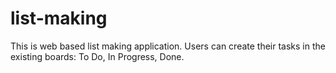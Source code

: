 # list-making
This is web based list making application. Users can create their tasks in the existing boards:  To Do, In Progress, Done.
